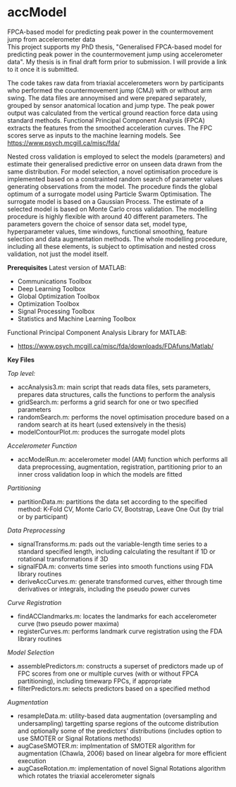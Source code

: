 # accModel
FPCA-based model for predicting peak power in the countermovement jump from accelerometer data  
This project supports my PhD thesis, "Generalised FPCA-based model for predicting peak power in the countermovement jump using accelerometer data".
My thesis is in final draft form prior to submission. I will provide a link to it once it is submitted.

The code takes raw data from triaxial accelerometers worn by participants who performed the countermovement jump (CMJ) with or without arm swing. 
The data files are annoymised and were prepared separately, grouped by sensor anatomical location and jump type.
The peak power output was calculated from the vertical ground reaction force data using standard methods.
Functional Principal Component Analysis (FPCA) extracts the features from the smoothed acceleration curves. The FPC scores serve as inputs to the machine learning models.
See https://www.psych.mcgill.ca/misc/fda/

Nested cross validation is employed to select the models (parameters) and estimate their generalised predictive error on unseen data drawn from the same distribution.
For model selection, a novel optimisation procedure is implemented based on a constrainted random search of parameter values generating observations from the model. The procedure finds the global optimum of a surrogate model using Particle Swarm Optimisation. The surrogate model is based on a Gaussian Process.
The estimate of a selected model is based on Monte Carlo cross validation.
The modelling procedure is highly flexible with around 40 different parameters. The parameters govern the choice of sensor data set, model type, hyperparameter values, time windows, functional smoothing, feature selection and data augmentation methods. The whole modelling procedure, including all these elements, is subject to optimisation and nested cross validation, not just the model itself.

**Prerequisites**
Latest version of MATLAB:
 - Communications Toolbox
 - Deep Learning Toolbox
 - Global Optimization Toolbox
 - Optimization Toolbox
 - Signal Processing Toolbox
 - Statistics and Machine Learning Toolbox

Functional Principal Component Analysis Library for MATLAB:
 - https://www.psych.mcgill.ca/misc/fda/downloads/FDAfuns/Matlab/

**Key Files**

*Top level:*
- accAnalysis3.m: main script that reads data files, sets parameters, prepares data structures, calls the functions to perform the analysis
- gridSearch.m: performs a grid search for one or two specified parameters
- randomSearch.m: performs the novel optimisation procedure based on a random search at its heart (used extensively in the thesis)
- modelContourPlot.m: produces the surrogate model plots

*Accelerometer Function* 
- accModelRun.m: accelerometer model (AM) function which performs all data preprocessing, augmentation, registration, partitioning prior to an inner cross validation loop in which the models are fitted

*Partitioning*
- partitionData.m: partitions the data set according to the specified method: K-Fold CV, Monte Carlo CV, Bootstrap, Leave One Out (by trial or by participant)

*Data Preprocessing*
- signalTransforms.m: pads out the variable-length time series to a standard specified length, including calculating the resultant if 1D or rotational transformations if 3D
- signalFDA.m: converts time series into smooth functions using FDA library routines
- deriveAccCurves.m: generate transformed curves, either through time derivatives or integrals, including the pseudo power curves

*Curve Registration*
- findACClandmarks.m: locates the landmarks for each accelerometer curve (two pseudo power maxima)
- registerCurves.m: performs landmark curve registration using the FDA library routines

*Model Selection*
- assemblePredictors.m: constructs a superset of predictors made up of FPC scores from one or multiple curves (with or without FPCA partitioning), including timewarp FPCs, if appropriate
- filterPredictors.m: selects predictors based on a specified method

*Augmentation*
- resampleData.m: utility-based data augmentation (oversampling and undersampling) targetting sparse regions of the outcome distribution and optionally some of the predictors' distributions (includes option to use SMOTER or Signal Rotations methods)
- augCaseSMOTER.m: implmentation of SMOTER algorithm for augmentation (Chawla, 2006) based on linear algebra for more efficient execution
- augCaseRotation.m: implementation of novel Signal Rotations algorithm which rotates the triaxial accelerometer signals


